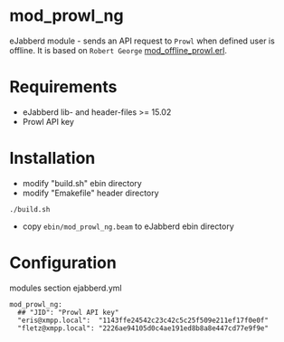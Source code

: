 # mod_prowl_ng

eJabberd module - sends an API request to `Prowl` when defined user is offline. It is based on `Robert George` [mod_offline_prowl.erl](http://www.unsleeping.com/2010/07/31/prowl-module-for-ejabberd/).

# Requirements

- eJabberd lib- and header-files >= 15.02
- Prowl API key

# Installation

* modify "build.sh" ebin directory
* modify "Emakefile" header directory

`./build.sh`

* copy `ebin/mod_prowl_ng.beam` to eJabberd ebin directory

# Configuration

modules section ejabberd.yml

    mod_prowl_ng:
      ## "JID": "Prowl API key"
      "eris@xmpp.local":  "1143ffe24542c23c42c5c25f509e211ef17f0e0f"
      "fletz@xmpp.local": "2226ae94105d0c4ae191ed8b8a8e447cd77e9f9e"

